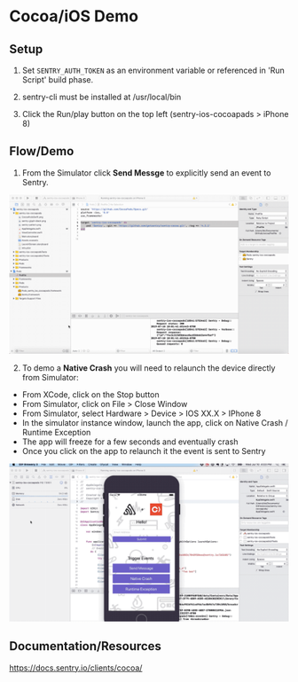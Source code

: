 # Cocoa/iOS Demo

## Setup

1. Set `SENTRY_AUTH_TOKEN` as an environment variable or referenced in 'Run Script' build phase.

2. sentry-cli must be installed at /usr/local/bin

3. Click the Run/play button on the top left (sentry-ios-cocoapads > iPhone 8)

## Flow/Demo

1. From the Simulator click **Send Messge** to explicitly send an event to Sentry.

![Send Message](cocoa-send-message.gif)

2. To demo a **Native Crash** you will need to relaunch the device directly from Simulator:
- From XCode, click on the Stop button
- From Simulator, click on File > Close Window
- From Simulator, select Hardware > Device > IOS XX.X > IPhone 8
- In the simulator instance window, launch the app, click on Native Crash / Runtime Exception 
- The app will freeze for a few seconds and eventually crash 
- Once you click on the app to relaunch it the event is sent to Sentry

![Native Crash / Runtime Error](cocoa-native-crash.gif)
## Documentation/Resources

https://docs.sentry.io/clients/cocoa/
